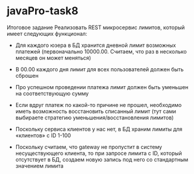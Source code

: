 # javaPro-task8
Итоговое задание
Реализовать REST микросервис лимитов, который имеет следующих функционал:

- Для каждого юзера в БД хранится дневной лимит возможных платежей (первоначально 10000.00. Считаем, что раз в несколько месяцев он может меняться)

- В 00.00 каждого дня лимит для всех пользователей должен быть сброшен

- Про успешном проведении платежа лимит должен быть уменьшен на соответствующую сумму

- Если вдруг платеж по какой-то причине не прошел, необходимо иметь возможность восстановить списанный лимит (тут сами выбираете стратегию уменьшения/восстановления лимитов)

- Поскольку сервиса клиентов у нас нет, в БД храним лимиты для «клиентов» с ID 1-100

- Поскольку считаем, что gateway не пропустит в систему несуществующего клиента, то при запросе лимита с ID, который отсутствует в БД, создаем новую запись под него со стандартным значением лимита
